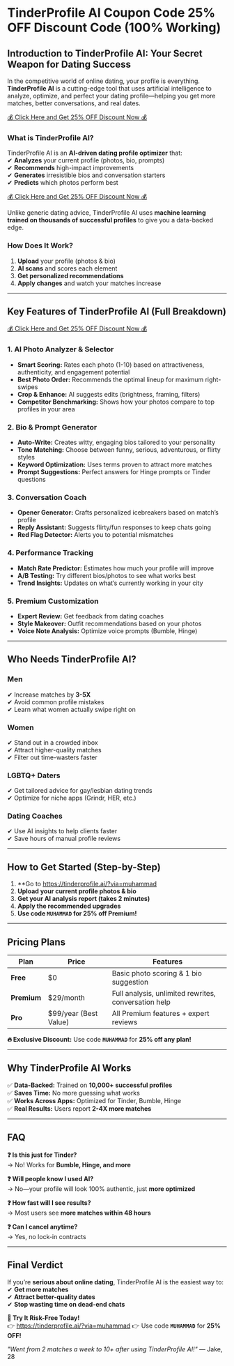 # TinderProfile AI Coupon Code 25% OFF Discount Code (100% Working)

## **Introduction to TinderProfile AI: Your Secret Weapon for Dating Success**  

In the competitive world of online dating, your profile is everything. **TinderProfile AI** is a cutting-edge tool that uses artificial intelligence to analyze, optimize, and perfect your dating profile—helping you get more matches, better conversations, and real dates. 

[💰 Click Here and Get 25% OFF Discount Now 💰 ](https://tinderprofile.ai/?via=muhammad)

### **What is TinderProfile AI?**  
TinderProfile AI is an **AI-driven dating profile optimizer** that:  
✔ **Analyzes** your current profile (photos, bio, prompts)  
✔ **Recommends** high-impact improvements  
✔ **Generates** irresistible bios and conversation starters  
✔ **Predicts** which photos perform best  

[💰 Click Here and Get 25% OFF Discount Now 💰 ](https://tinderprofile.ai/?via=muhammad)

Unlike generic dating advice, TinderProfile AI uses **machine learning trained on thousands of successful profiles** to give you a data-backed edge.  

### **How Does It Work?**  
1. **Upload** your profile (photos & bio)  
2. **AI scans** and scores each element  
3. **Get personalized recommendations**  
4. **Apply changes** and watch your matches increase  

---

## **Key Features of TinderProfile AI (Full Breakdown)**  

[💰 Click Here and Get 25% OFF Discount Now 💰 ](https://tinderprofile.ai/?via=muhammad)

### **1. AI Photo Analyzer & Selector**  
- **Smart Scoring:** Rates each photo (1-10) based on attractiveness, authenticity, and engagement potential  
- **Best Photo Order:** Recommends the optimal lineup for maximum right-swipes  
- **Crop & Enhance:** AI suggests edits (brightness, framing, filters)  
- **Competitor Benchmarking:** Shows how your photos compare to top profiles in your area  

### **2. Bio & Prompt Generator**  
- **Auto-Write:** Creates witty, engaging bios tailored to your personality  
- **Tone Matching:** Choose between funny, serious, adventurous, or flirty styles  
- **Keyword Optimization:** Uses terms proven to attract more matches  
- **Prompt Suggestions:** Perfect answers for Hinge prompts or Tinder questions  

### **3. Conversation Coach**  
- **Opener Generator:** Crafts personalized icebreakers based on match’s profile  
- **Reply Assistant:** Suggests flirty/fun responses to keep chats going  
- **Red Flag Detector:** Alerts you to potential mismatches  

### **4. Performance Tracking**  
- **Match Rate Predictor:** Estimates how much your profile will improve  
- **A/B Testing:** Try different bios/photos to see what works best  
- **Trend Insights:** Updates on what’s currently working in your city  

### **5. Premium Customization**  
- **Expert Review:** Get feedback from dating coaches  
- **Style Makeover:** Outfit recommendations based on your photos  
- **Voice Note Analysis:** Optimize voice prompts (Bumble, Hinge)  

---

## **Who Needs TinderProfile AI?**  

### **Men**  
✔ Increase matches by **3-5X**  
✔ Avoid common profile mistakes  
✔ Learn what women actually swipe right on  

### **Women**  
✔ Stand out in a crowded inbox  
✔ Attract higher-quality matches  
✔ Filter out time-wasters faster  

### **LGBTQ+ Daters**  
✔ Get tailored advice for gay/lesbian dating trends  
✔ Optimize for niche apps (Grindr, HER, etc.)  

### **Dating Coaches**  
✔ Use AI insights to help clients faster  
✔ Save hours of manual profile reviews  

---

## **How to Get Started (Step-by-Step)**  

1. **Go to https://tinderprofile.ai/?via=muhammad
2. **Upload your current profile photos & bio**  
3. **Get your AI analysis report (takes 2 minutes)**  
4. **Apply the recommended upgrades**  
5. **Use code `MUHAMMAD` for 25% off Premium!**  

---

## **Pricing Plans**  

| Plan | Price | Features |  
|------|-------|----------|  
| **Free** | $0 | Basic photo scoring & 1 bio suggestion |  
| **Premium** | $29/month | Full analysis, unlimited rewrites, conversation help |  
| **Pro** | $99/year (Best Value) | All Premium features + expert reviews |  

**🔥 Exclusive Discount:** Use code **`MUHAMMAD`** for **25% off any plan!**  

---

## **Why TinderProfile AI Works**  

✅ **Data-Backed:** Trained on **10,000+ successful profiles**  
✅ **Saves Time:** No more guessing what works  
✅ **Works Across Apps:** Optimized for Tinder, Bumble, Hinge  
✅ **Real Results:** Users report **2-4X more matches**  

---

## **FAQ**  

**❓ Is this just for Tinder?**  
→ No! Works for **Bumble, Hinge, and more**  

**❓ Will people know I used AI?**  
→ No—your profile will look 100% authentic, just **more optimized**  

**❓ How fast will I see results?**  
→ Most users see **more matches within 48 hours**  

**❓ Can I cancel anytime?**  
→ Yes, no lock-in contracts  

---

## **Final Verdict**  

If you’re **serious about online dating**, TinderProfile AI is the easiest way to:  
✔ **Get more matches**  
✔ **Attract better-quality dates**  
✔ **Stop wasting time on dead-end chats**  

**🚀 Try It Risk-Free Today!**  
👉  https://tinderprofile.ai/?via=muhammad
👉 Use code **`MUHAMMAD`** for **25% OFF!**  

*"Went from 2 matches a week to 10+ after using TinderProfile AI!"* — Jake, 28
